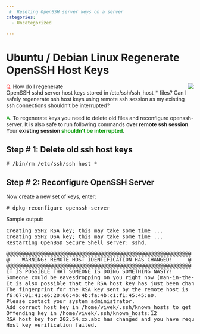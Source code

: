```yaml
---
 #  Reseting OpenSSH server keys on a server
categories:
  - Uncategorized

---
```

<div class="headline_area">
  <h1 class="entry-title">
    Ubuntu / Debian Linux Regenerate OpenSSH Host Keys
  </h1>
  
  <p class="headline_meta">
  </p></p>
</div>

<div style="float:right;margin-top:0px;margin-left:5px;">
  <a href="http://www.cyberciti.biz/faq/category/debian-ubuntu/" title="See all Debian/Ubuntu Linux related FAQ"><img src="http://files.cyberciti.biz/cbzcache/3rdparty/debianlogo.gif" border="0" /></a>
</div>

<span style="color: rgb(255, 0, 0);">Q.</span> How do I regenerate  
OpenSSH sshd server host keys stored in /etc/ssh/ssh\_host\_* files? Can I  
safely regenerate ssh host keys using remote ssh session as my existing  
ssh connections shouldn&#8217;t be interrupted?  
<span id="more-1115"></span>  
<span style="color: rgb(0, 153, 0);">A.</span> To regenerate keys you need to delete old files and reconfigure openssh-server. It is also safe to run following commands **over remote ssh session**. Your **existing session <span style="color: rgb(0, 153, 0);">shouldn&#8217;t be interrupted</span>**.

## Step # 1: Delete old ssh host keys



<pre># /bin/rm /etc/ssh/ssh_host_*</pre>

## Step # 2: Reconfigure OpenSSH Server

Now create a new set of keys, enter:  


<pre># dpkg-reconfigure openssh-server</pre>

  
Sample output:

<pre>Creating SSH2 RSA key; this may take some time ...
Creating SSH2 DSA key; this may take some time ...
Restarting OpenBSD Secure Shell server: sshd.</pre>



<pre>@@@@@@@@@@@@@@@@@@@@@@@@@@@@@@@@@@@@@@@@@@@@@@@@@@@@@@@@@@@
@    WARNING: REMOTE HOST IDENTIFICATION HAS CHANGED!     @
@@@@@@@@@@@@@@@@@@@@@@@@@@@@@@@@@@@@@@@@@@@@@@@@@@@@@@@@@@@
IT IS POSSIBLE THAT SOMEONE IS DOING SOMETHING NASTY!
Someone could be eavesdropping on you right now (man-in-the-middle attack)!
It is also possible that the RSA host key has just been changed.
The fingerprint for the RSA key sent by the remote host is
f6:67:01:41:e6:20:06:4b:4b:fa:4b:c1:f1:45:45:e0.
Please contact your system administrator.
Add correct host key in /home/vivek/.ssh/known_hosts to get rid of this message.
Offending key in /home/vivek/.ssh/known_hosts:12
RSA host key for 202.54.xx.abc has changed and you have requested strict checking.
Host key verification failed.</pre>


 [1]: http://www.cyberciti.biz/faq/warning-remote-host-identification-has-changed-error-and-solution/